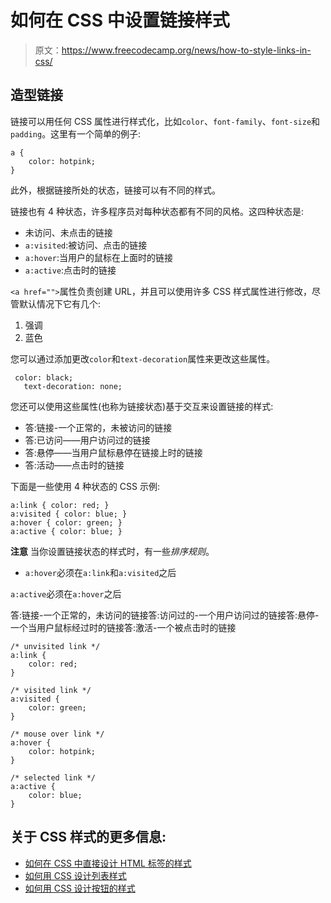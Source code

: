 # 如何在 CSS 中设置链接样式

> 原文：<https://www.freecodecamp.org/news/how-to-style-links-in-css/>

## **造型链接**

链接可以用任何 CSS 属性进行样式化，比如`color`、`font-family`、`font-size`和`padding`。这里有一个简单的例子:

```
a {
    color: hotpink;
}
```

此外，根据链接所处的状态，链接可以有不同的样式。

链接也有 4 种状态，许多程序员对每种状态都有不同的风格。这四种状态是:

*   未访问、未点击的链接
*   `a:visited`:被访问、点击的链接
*   `a:hover`:当用户的鼠标在上面时的链接
*   `a:active`:点击时的链接

`<a href="">`属性负责创建 URL，并且可以使用许多 CSS 样式属性进行修改，尽管默认情况下它有几个:

1.  强调
2.  蓝色

您可以通过添加更改`color`和`text-decoration`属性来更改这些属性。

```
 color: black;
   text-decoration: none;
```

您还可以使用这些属性(也称为链接状态)基于交互来设置链接的样式:

*   答:链接-一个正常的，未被访问的链接
*   答:已访问——用户访问过的链接
*   答:悬停——当用户鼠标悬停在链接上时的链接
*   答:活动——点击时的链接

下面是一些使用 4 种状态的 CSS 示例:

```
a:link { color: red; }
a:visited { color: blue; }
a:hover { color: green; }
a:active { color: blue; }
```

****注意**** 当你设置链接状态的样式时，有一些*排序规则*。

*   `a:hover`必须在`a:link`和`a:visited`之后

`a:active`必须在`a:hover`之后

答:链接-一个正常的，未访问的链接答:访问过的-一个用户访问过的链接答:悬停-一个当用户鼠标经过时的链接答:激活-一个被点击时的链接

```
/* unvisited link */
a:link {
    color: red;
}

/* visited link */
a:visited {
    color: green;
}

/* mouse over link */
a:hover {
    color: hotpink;
}

/* selected link */
a:active {
    color: blue;
} 
```

## 关于 CSS 样式的更多信息:

*   [如何在 CSS 中直接设计 HTML 标签的样式](https://www.freecodecamp.org/news/inline-css-guide-how-to-style-an-html-tag-directly/)
*   [如何用 CSS 设计列表样式](https://www.freecodecamp.org/news/how-to-style-lists-with-css/)
*   [如何用 CSS 设计按钮的样式](https://www.freecodecamp.org/news/a-quick-guide-to-styling-buttons-using-css-f64d4f96337f/)